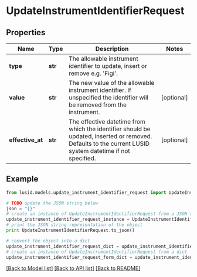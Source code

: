# UpdateInstrumentIdentifierRequest


## Properties
Name | Type | Description | Notes
------------ | ------------- | ------------- | -------------
**type** | **str** | The allowable instrument identifier to update, insert or remove e.g. &#39;Figi&#39;. | 
**value** | **str** | The new value of the allowable instrument identifier. If unspecified the identifier will be removed from the instrument. | [optional] 
**effective_at** | **str** | The effective datetime from which the identifier should be updated, inserted or removed. Defaults to the current LUSID system datetime if not specified. | [optional] 

## Example

```python
from lusid.models.update_instrument_identifier_request import UpdateInstrumentIdentifierRequest

# TODO update the JSON string below
json = "{}"
# create an instance of UpdateInstrumentIdentifierRequest from a JSON string
update_instrument_identifier_request_instance = UpdateInstrumentIdentifierRequest.from_json(json)
# print the JSON string representation of the object
print UpdateInstrumentIdentifierRequest.to_json()

# convert the object into a dict
update_instrument_identifier_request_dict = update_instrument_identifier_request_instance.to_dict()
# create an instance of UpdateInstrumentIdentifierRequest from a dict
update_instrument_identifier_request_form_dict = update_instrument_identifier_request.from_dict(update_instrument_identifier_request_dict)
```
[[Back to Model list]](../README.md#documentation-for-models) [[Back to API list]](../README.md#documentation-for-api-endpoints) [[Back to README]](../README.md)


